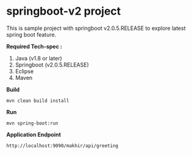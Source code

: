 # springboot-v2 project
This is sample project with springboot v2.0.5.RELEASE to explore latest spring boot feature.

**Required Tech-spec :**
1. Java (v1.8 or later)
2. Springboot  (v2.0.5.RELEASE)
3. Eclipse 
4. Maven 

**Build**

``mvn clean build install``

**Run**

``mvn spring-boot:run``

**Application Endpoint**

``http://localhost:9090/makhir/api/greeting``


